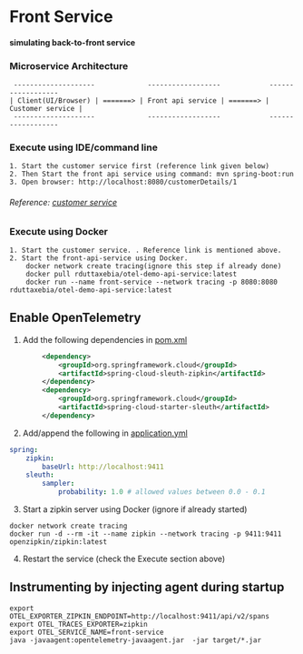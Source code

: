 # Front Service
#### simulating back-to-front service

### Microservice Architecture
```
 --------------------             ------------------            ------------------      
| Client(UI/Browser) | =======> | Front api service | =======> | Customer service |   
 --------------------             ------------------            ------------------
```


### Execute using IDE/command line
```
1. Start the customer service first (reference link given below)
2. Then Start the front api service using command: mvn spring-boot:run
3. Open browser: http://localhost:8080/customerDetails/1
```
###### Reference: [customer service](https://github.com/rkdutta/otel-demo-customer-service)


### Execute using Docker
```
1. Start the customer service. . Reference link is mentioned above.
2. Start the front-api-service using Docker.
    docker network create tracing(ignore this step if already done)
    docker pull rduttaxebia/otel-demo-api-service:latest
    docker run --name front-service --network tracing -p 8080:8080 rduttaxebia/otel-demo-api-service:latest
```

## Enable OpenTelemetry

1. Add the following dependencies in [pom.xml](pom.xml)
```xml
		<dependency>
			<groupId>org.springframework.cloud</groupId>
			<artifactId>spring-cloud-sleuth-zipkin</artifactId>
		</dependency>
		<dependency>
			<groupId>org.springframework.cloud</groupId>
			<artifactId>spring-cloud-starter-sleuth</artifactId>
		</dependency>
```

2. Add/append the following in [application.yml](src/main/resources/application.yml)

```yaml
spring:
    zipkin:
        baseUrl: http://localhost:9411
    sleuth:
        sampler:
            probability: 1.0 # allowed values between 0.0 - 0.1
```

3. Start a zipkin server using Docker (ignore if already started)
```
docker network create tracing
docker run -d --rm -it --name zipkin --network tracing -p 9411:9411 openzipkin/zipkin:latest
```

4. Restart the service (check the Execute section above)

## Instrumenting by injecting agent during startup
```
export OTEL_EXPORTER_ZIPKIN_ENDPOINT=http://localhost:9411/api/v2/spans
export OTEL_TRACES_EXPORTER=zipkin
export OTEL_SERVICE_NAME=front-service
java -javaagent:opentelemetry-javaagent.jar  -jar target/*.jar
```


